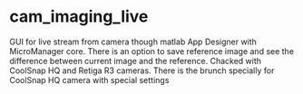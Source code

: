 # cam_imaging_live
GUI for live stream from camera though matlab App Designer with MicroManager core. There is an option to save reference image and see the difference between current image and the reference.
Chacked with CoolSnap HQ and Retiga R3 cameras. 
There is the brunch specially for CoolSnap HQ camera with special settings
